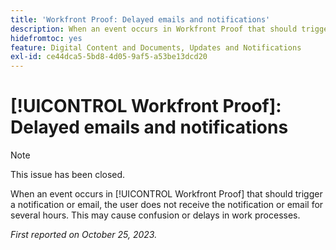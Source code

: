 ```yaml
---
title: 'Workfront Proof: Delayed emails and notifications'
description: When an event occurs in Workfront Proof that should trigger a notification or email, the user does not receive the notification or email for several hours. This may cause confusion or delays in work processes.
hidefromtoc: yes
feature: Digital Content and Documents, Updates and Notifications
exl-id: ce44dca5-5bd8-4d05-9af5-a53be13dcd20
---
```

# [!UICONTROL Workfront Proof]: Delayed emails and notifications

>[!NOTE]
>
>This issue has been closed.

<!--WF and WFP TOCs-->

When an event occurs in [!UICONTROL Workfront Proof] that should trigger a notification or email, the user does not receive the notification or email for several hours. This may cause confusion or delays in work processes.

_First reported on October 25, 2023._
